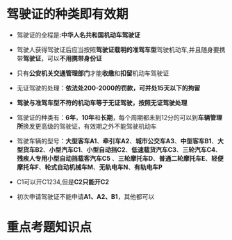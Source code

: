 # 驾驶证的种类即有效期

+ 驾驶证的全程是:**中华人名共和国机动车驾驶证**

+ 驾驶人获得驾驶证后应当按照**驾驶证载明的准驾车型**驾驶机动车,并且随身要携带**驾驶证**，可以**不用携带身份证**

+ 只有**公安机关交通管理部门**才能**收缴**和**扣留**机动车驾驶证

+ 无证驾驶的处理：**依法处200-2000的罚款，可并处15天以下的拘留**

+ **驾驶与准驾车型不符的机动车等于无证驾驶，按照无证驾驶处理**

+ 驾驶证的种类有：**6年**，**10年**和**长期**，每个周期都未到12分的可以到**车辆管理所**换发更高级的驾驶证，有效期之外不能驾驶机动车

+ 驾驶车辆的型号：**大型客车A1**、**牵引车A2**、**城市公交车A3**、**中型客车B1**、**大型货车B2**、**小型汽车C1**、**小型自动挡C2**、**低速载货汽车C3**、**三轮汽车C4**、**残疾人专用小型自动挡载客汽车C5**	、**三轮摩托车D**、**普通二轮摩托车E**、**轻便摩托车F**、**轮式自动机械车M**、**无轨电车N**、**有轨电车P**

+ C1可以开C1234,但是**C2只能开C2**

+ 初次申请驾驶证不能申请**A1、A2、B1**，其他都可以

# 重点考题知识点